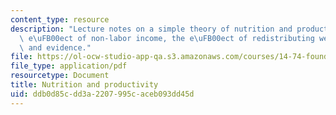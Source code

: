 ```yaml
---
content_type: resource
description: "Lecture notes on a simple theory of nutrition and productivity, the\
  \ e\uFB00ect of non-labor income, the e\uFB00ect of redistributing wealth, dynamics,\
  \ and evidence."
file: https://ol-ocw-studio-app-qa.s3.amazonaws.com/courses/14-74-foundations-of-development-policy-spring-2009/ddb0d85cdd3a2207995caceb093dd45d_MIT14_74s09_lec03.pdf
file_type: application/pdf
resourcetype: Document
title: Nutrition and productivity
uid: ddb0d85c-dd3a-2207-995c-aceb093dd45d
---
```

